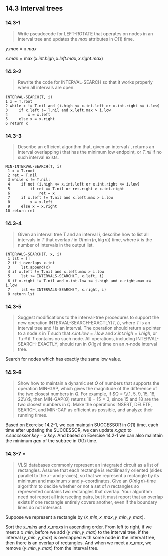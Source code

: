 ## 14.3 Interval trees

### 14.3-1

> Write pseudocode for LEFT-ROTATE that operates on nodes in an interval tree and updates the $max$ attributes in $O(1)$ time.

$y.max = x.max$

$x.max = \max(x.int.high, x.left.max, x.right.max)$

### 14.3-2

> Rewrite the code for INTERVAL-SEARCH so that it works properly when all intervals are open.

```
INTERVAL-SEARCH(T, i)
1 x = T.root
2 while x != T.nil and (i.high <= x.int.left or x.int.right <= i.low)
3     if x.left != T.nil and x.left.max > i.low
4         x = x.left
5     else x = x.right
6 return x
```

### 14.3-3

> Describe an efficient algorithm that, given an interval $i$ , returns an interval overlapping $i$ that has the minimum low endpoint, or $T.nil$ if no such interval exists.

```
MIN-INTERVAL-SEARCH(T, i)
 1 x = T.root
 2 ret = T.nil
 3 while x != T.nil:
 4     if not (i.high <= x.int.left or x.int.right <= i.low)
 5         if ret == T.nil or ret.right > x.int.right
 6             ret = x
 7     if x.left != T.nil and x.left.max > i.low
 8         x = x.left
 9     else x = x.right
10 return ret
```

### 14.3-4

> Given an interval tree $T$ and an interval $i$, describe how to list all intervals in $T$ that overlap $i$ in $O(\min(n, k \lg n))$ time, where $k$ is the number of intervals in the output list.

```
INTERVALS-SEARCH(T, x, i)
 1 lst = []
 2 if i overlaps x.int
 3     lst.append(x)
 4 if x.left != T.nil and x.left.max > i.low
 5     lst += INTERVALS-SEARCH(T, x.left, i)
 6 if x.right != T.nil and x.int.low <= i.high and x.right.max >= i.low
 7     lst += INTERVALS-SEARCH(T, x.right, i)
 8 return lst
```

### 14.3-5

> Suggest modifications to the interval-tree procedures to support the new operation INTERVAL-SEARCH-EXACTLY$(T, i)$, where $T$ is an interval tree and $i$ is an interval. The operation should return a pointer to a node $x$ in $T$ such that $x.int.low = i.low$ and $x.int.high = i.high$, or $T.nil$ if $T$ contains no such node. All operations, including INTERVAL-SEARCH-EXACTLY, should run in $O(\lg n)$ time on an $n$-node interval tree.

Search for nodes which has exactly the same low value.

### 14.3-6

> Show how to maintain a dynamic set $Q$ of numbers that supports the operation MIN-GAP, which gives the magnitude of the difference of the two closest numbers in $Q$. For example, if $Q = \\{1, 5, 9, 15, 18, 22\\}$, then MIN-GAP$(Q)$ returns $18 - 15 = 3$, since $15$ and $18$ are the two closest numbers in $Q$. Make the operations INSERT, DELETE, SEARCH, and MIN-GAP as efficient as possible, and analyze their running times.

Based on Exercise 14.2-1, we can maintain SUCCESSOR in $O(1)$ time, each time after updating the SUCCESSOR, we can update $x.gap$ to $x.successor.key - x.key$. And based on Exercise 14.2-1 we can also maintain the minimum $gap$ of the subtree in $O(1)$ time.

### 14.3-7 $\star$

> VLSI databases commonly represent an integrated circuit as a list of rectangles. Assume that each rectangle is rectilinearly oriented (sides parallel to the $x$- and $y$-axes), so that we represent a rectangle by its minimum and maximum $x$ and $y$-coordinates. Give an $O(n \lg n)$-time algorithm to decide whether or not a set of $n$ rectangles so represented contains two rectangles that overlap. Your algorithm need not report all intersecting pairs, but it must report that an overlap exists if one rectangle entirely covers another, even if the boundary lines do not intersect.

Suppose we represent a rectangle by $(x\_{min}, x\_{max}, y\_{min}, y\_{max})$.

Sort the $x\_{min}$s and $x\_{max}$s in ascending order. From left to right, if we meet a $x\_{min}$, before we add $(y\_{min}, y\_{max})$ to the interval tree, if the interval $(y\_{min}, y\_{max})$ is overlapped with some node in the interval tree, then there is an overlap of rectangles. And when we meet a $x\_{max}$, we remove $(y\_{min}, y\_{max})$ from the interval tree.
